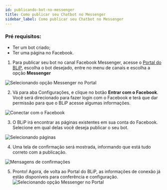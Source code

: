 ```yaml
---
id: publicando-bot-no-messenger
title: Como publicar seu Chatbot no Messenger
sidebar_label: Como publicar seu Chatbot no Messenger
---
```



### Pré requisitos: 
* Ter um bot criado;
* Ter uma página no Facebook.

1. Para publicar seu bot no canal Facebook Messenger, acesse o [Portal do BLiP](https://portal.blip.ai/), escolha o bot desejado, entre no menu de canais e escolha a opção **Messenger**

![Selecionando opção Messenger no Portal](/img/channels/messenger/publicando-bot-no-messenger-1.png)<br>

2. Vá para aba Configurações, e clique no botão **Entrar com o Facebook**. Você será direcionado para fazer login com o Facebook e terá que dar permissão para que o BLiP acesse algumas informações.

![Conectar com o Facebook](/img/channels/messenger/publicando-bot-no-messenger-2.png)<br>

3. O BLiP irá encontrar as páginas existentes em sua conta do Facebook. Selecione em qual delas você deseja publicar o seu bot.

![Selecionando páginas](/img/channels/messenger/publicando-bot-no-messenger-3.png)<br>

4. Uma tela de confirmação será mostrada, informando que está tudo correto com a publicação.

![Mensagens de confirmações](/img/channels/messenger/publicando-bot-no-messenger-4.png)<br>

5. Pronto! Agora, de volta ao Portal do BLiP, as informações de conexão já estão disponíveis para conferência e configuração.
![Selecionando opção Messenger no Portal](/img/channels/messenger/publicando-bot-no-messenger-5.png)<br>


<!-- Rating frame -->
<script type="text/javascript" src="/scripts/rating.js"></script>